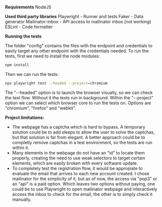 **Requirements**
NodeJS

**Used third party libraries**
Playwright - Runner and tests
Faker - Data generator
Mailinator-inbox - API access to mailinator inbox (not working)
ESLint - Code formatter

**Running the tests**

The folder "config" contains the files with the endpoint and credentials to easily target any other endpoint with the credentials needed.
To run the tests, first we need to install the node modules:
```bash
npm install
```
Then we can run the tests:
```bash
npx playwright test --headed --project=chromium
```
The "--headed" option is to launch the browser visually, so we can check the test flow. Without it the tests run in background.
Within the "--project" option we can select which browser core to run the tests on. Options are "chromium", "firefox" and "webkit".

**Project limitations:**
- The webpage has a captcha which is hard to bypass. A temporary solution could be to add sleeps to allow the user to solve the captchas, but that solution is far from elegant. A better approach could be to completly remove captchas in a test environment, so the tests are run within it.
- Many elements in the webpage do not have an "id" to locate them properly, creating the need to use weak selectors to target certain elements, which are easily broken with every software update.
- To completely test the registration flow, it would be appropiate to evaluate the email that arrives to each new account created. I chose mailinator for the simplicity of it, but as of now, the access via "pop3" or an "api" is a paid option. Which leaves two options without paying, one could be to use Playwright to open mailinator webpage and interactively access the inbox to check for the email, the other is to simply check it manually.